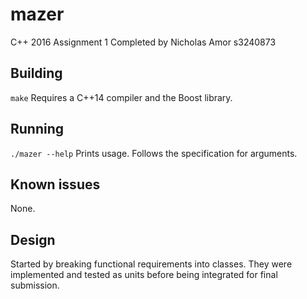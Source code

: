 # mazer
C++ 2016 Assignment 1
Completed by Nicholas Amor s3240873

## Building

```make```
Requires a C++14 compiler and the Boost library.

## Running

```./mazer --help```
Prints usage. Follows the specification for arguments.


## Known issues

None.

## Design

Started by breaking functional requirements into classes. They were implemented
 and tested as units before being integrated for final submission.
